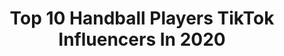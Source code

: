 ---
title: Top 10 Handball Players TikTok Influencers In 2020
description: >-
  Find top handball players TikTok influencers in 2020. Most popular hashtags: #besties #trend #tiktot #yarr.
platform: TikTok
profiles:
  - username: "anneenmaaike"
    fullname: >-
      🦋Anneenmaaike🦋
    location: "Netherlands"
    followers: 801621
    engagement: 1559
    commentsToLikes: 0.009146
    id: ck98qtvrs7l2o0j789j33q3z7
    verified: false
    hashtags: "#dancer, #duet, #sistalove, #lambodance"
  - username: "naveensingh437"
    fullname: >-
      Naveen Singh
    location: "India"
    followers: 7236
    engagement: 1298
    commentsToLikes: 0.014929
    id: ckaccaq8zi1z60i78nvgw0vbi
    verified: false
    hashtags: "#tiktot, #jaatniswag, #yarr, #haryanalove"
  - username: "handebollife"
    fullname: >-
      Handebol Life
    location: "Brazil"
    followers: 28422
    engagement: 1091
    commentsToLikes: 0.004756
    id: ck976vty91kxl0j78bzeoil19
    verified: false
    hashtags: "#handballplayer, #insta, #handballp"
---